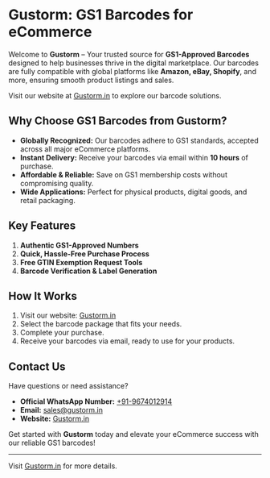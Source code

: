 # Gustorm: GS1 Barcodes for eCommerce  

Welcome to **Gustorm** – Your trusted source for **GS1-Approved Barcodes** designed to help businesses thrive in the digital marketplace. Our barcodes are fully compatible with global platforms like **Amazon, eBay, Shopify**, and more, ensuring smooth product listings and sales.  

Visit our website at [Gustorm.in](https://gustorm.in) to explore our barcode solutions.  

## Why Choose GS1 Barcodes from Gustorm?  

- **Globally Recognized:** Our barcodes adhere to GS1 standards, accepted across all major eCommerce platforms.  
- **Instant Delivery:** Receive your barcodes via email within **10 hours** of purchase.  
- **Affordable & Reliable:** Save on GS1 membership costs without compromising quality.  
- **Wide Applications:** Perfect for physical products, digital goods, and retail packaging.  

## Key Features  

1. **Authentic GS1-Approved Numbers**  
2. **Quick, Hassle-Free Purchase Process**  
3. **Free GTIN Exemption Request Tools**  
4. **Barcode Verification & Label Generation**  

## How It Works  

1. Visit our website: [Gustorm.in](https://gustorm.in)  
2. Select the barcode package that fits your needs.  
3. Complete your purchase.  
4. Receive your barcodes via email, ready to use for your products.  

## Contact Us  

Have questions or need assistance?  
- **Official WhatsApp Number:** [+91-9674012914](https://wa.me/919674012914)  
- **Email:** [sales@gustorm.in](mailto:sales@gustorm.in)  
- **Website:** [Gustorm.in](https://gustorm.in)  

Get started with **Gustorm** today and elevate your eCommerce success with our reliable GS1 barcodes!  

---  
Visit [Gustorm.in](https://gustorm.in) for more details.  

